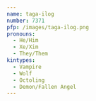 ```yaml
---
name: taga-ilog
number: 7371
pfp: /images/taga-ilog.png
pronouns:
  - He/Him
  - Xe/Xim
  - They/Them
kintypes:
  - Vampire
  - Wolf
  - Octoling
  - Demon/Fallen Angel
---
```


